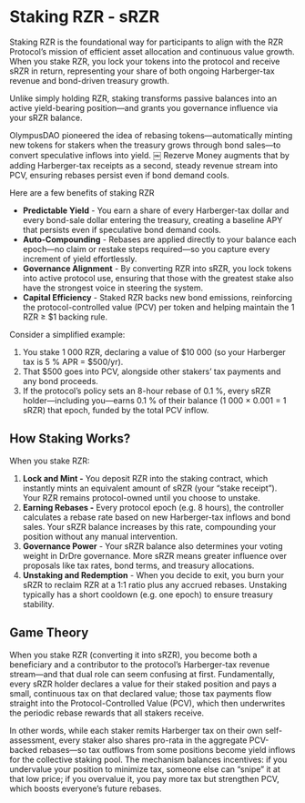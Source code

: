 # Staking RZR - sRZR

Staking RZR is the foundational way for participants to align with the RZR Protocol’s mission of efficient asset allocation and continuous value growth. When you stake RZR, you lock your tokens into the protocol and receive sRZR in return, representing your share of both ongoing Harberger-tax revenue and bond-driven treasury growth.

Unlike simply holding RZR, staking transforms passive balances into an active yield-bearing position—and grants you governance influence via your sRZR balance.

OlympusDAO pioneered the idea of rebasing tokens—automatically minting new tokens for stakers when the treasury grows through bond sales—to convert speculative inflows into yield. ￼ Rezerve Money augments that by adding Harberger-tax receipts as a second, steady revenue stream into PCV, ensuring rebases persist even if bond demand cools.

Here are a few benefits of staking RZR

- **Predictable Yield** - You earn a share of every Harberger-tax dollar and every bond-sale dollar entering the treasury, creating a baseline APY that persists even if speculative bond demand cools.
- **Auto-Compounding** - Rebases are applied directly to your balance each epoch—no claim or restake steps required—so you capture every increment of yield effortlessly.
- **Governance Alignment** - By converting RZR into sRZR, you lock tokens into active protocol use, ensuring that those with the greatest stake also have the strongest voice in steering the system.
- **Capital Efficiency** - Staked RZR backs new bond emissions, reinforcing the protocol-controlled value (PCV) per token and helping maintain the 1 RZR ≥ $1 backing rule.

Consider a simplified example:

1. You stake 1 000 RZR, declaring a value of $10 000 (so your Harberger tax is 5 % APR = $500/yr).
2. That $500 goes into PCV, alongside other stakers’ tax payments and any bond proceeds.
3. If the protocol’s policy sets an 8-hour rebase of 0.1 %, every sRZR holder—including you—earns 0.1 % of their balance (1 000 × 0.001 = 1 sRZR) that epoch, funded by the total PCV inflow.

## How Staking Works?

When you stake RZR:

1. **Lock and Mint -** You deposit RZR into the staking contract, which instantly mints an equivalent amount of sRZR (your “stake receipt”). Your RZR remains protocol-owned until you choose to unstake.
2. **Earning Rebases -** Every protocol epoch (e.g. 8 hours), the controller calculates a rebase rate based on new Harberger-tax inflows and bond sales. Your sRZR balance increases by this rate, compounding your position without any manual intervention.
3. **Governance Power** - Your sRZR balance also determines your voting weight in DrDre governance. More sRZR means greater influence over proposals like tax rates, bond terms, and treasury allocations.
4. **Unstaking and Redemption** - When you decide to exit, you burn your sRZR to reclaim RZR at a 1:1 ratio plus any accrued rebases. Unstaking typically has a short cooldown (e.g. one epoch) to ensure treasury stability.

## Game Theory

When you stake RZR (converting it into sRZR), you become both a beneficiary and a contributor to the protocol’s Harberger-tax revenue stream—and that dual role can seem confusing at first. Fundamentally, every sRZR holder declares a value for their staked position and pays a small, continuous tax on that declared value; those tax payments flow straight into the Protocol-Controlled Value (PCV), which then underwrites the periodic rebase rewards that all stakers receive.

In other words, while each staker remits Harberger tax on their own self-assessment, every staker also shares pro-rata in the aggregate PCV-backed rebases—so tax outflows from some positions become yield inflows for the collective staking pool. The mechanism balances incentives: if you undervalue your position to minimize tax, someone else can “snipe” it at that low price; if you overvalue it, you pay more tax but strengthen PCV, which boosts everyone’s future rebases.
